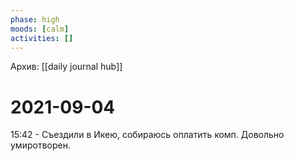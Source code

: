 ```yaml
---
phase: high
moods: [calm]
activities: []
---
```

Архив: [[daily journal hub]]
# 2021-09-04

15:42 - Съездили в Икею, собираюсь оплатить комп. Довольно умиротворен.
